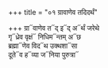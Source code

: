 +++
title = "०१ ग्रावाणेव तदिदर्थं"

+++
ग्रा᳓वाणेव त᳓द् इ᳓द् अ᳓र्थं जरेथे  
गृ᳓ध्रेव वृक्षं᳓ निधिम᳓न्तम् अ᳓छ  
ब्रह्मा᳓णेव विद᳓थ उक्थशा᳓सा  
दूते᳓व ह᳓व्या ज᳓निया पुरुत्रा᳓